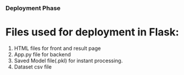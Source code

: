 ### Deployment Phase

# Files used for deployment in Flask:

1. HTML files for front and result page
2. App.py file for backend
3. Saved Model file(.pkl) for instant processing.
4. Dataset csv file
